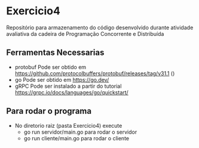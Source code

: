 # Exercicio4
Repositório para armazenamento do código desenvolvido durante atividade avaliativa da cadeira de Programação Concorrente e Distribuída


## Ferramentas Necessarias

- protobuf
Pode ser obtido em https://github.com/protocolbuffers/protobuf/releases/tag/v31.1 ()
- go 
Pode ser obtido em https://go.dev/
- gRPC
Pode ser instalado a partir do tutorial https://grpc.io/docs/languages/go/quickstart/


## Para rodar o programa
- No diretorio raiz (pasta Exercicio4) execute
    - go run servidor/main.go para rodar o servidor
    - go run cliente/main.go para rodar o cliente